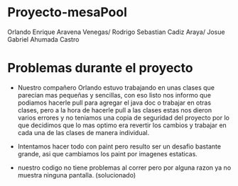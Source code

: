 # Proyecto-mesaPool

Orlando Enrique Aravena Venegas/
Rodrigo Sebastian Cadiz Araya/
Josue Gabriel Ahumada Castro


# Problemas durante el proyecto

- Nuestro compañero Orlando estuvo trabajando en unas clases que parecian mas pequeñas y sencillas, con eso listo nos informo que podiamos hacerle pull para agregar el java doc o trabajar en otras clases, pero a la hora de hacerle pull a las clases estas nos dieron varios errores y no teniamos una copia de seguridad del proyecto por lo que decidimos que lo mas optimo era revertir los cambios y trabajar en cada una de las clases de manera individual.


- Intentamos hacer todo con paint pero resulto ser un desafio bastante grande, asi que cambiamos los paint por imagenes estaticas.

- nuestro codigo no tiene problemas al correr pero por alguna razon ya no muestra ninguna pantalla. (solucionado)
